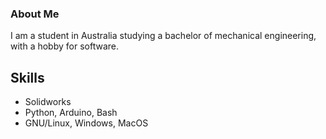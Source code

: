 ### About Me

I am a student in Australia studying a bachelor of mechanical engineering, with a hobby for software.

## Skills
- Solidworks
- Python, Arduino, Bash
- GNU/Linux, Windows, MacOS
